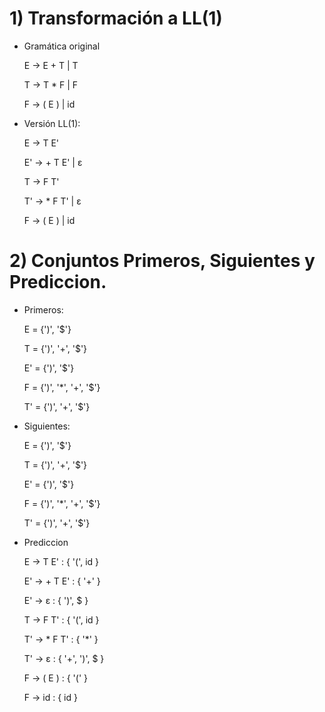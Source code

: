 # 1) Transformación a LL(1)


- Gramática original
  
  E → E + T | T

  T → T * F | F

  F → ( E ) | id
  

- Versión LL(1):

  E → T E'

  E' → + T E' | ε

  T → F T'

  T' → * F T' | ε

  F → ( E ) | id
  

# 2) Conjuntos Primeros, Siguientes y Prediccion.

- Primeros:
  
  E = {')', '$'}

  T = {')', '+', '$'}

  E' = {')', '$'}

  F = {')', '*', '+', '$'}

  T' = {')', '+', '$'}
  

- Siguientes:
  
  E = {')', '$'}

  T = {')', '+', '$'}

  E' = {')', '$'}

  F = {')', '*', '+', '$'}

  T' = {')', '+', '$'}
  

- Prediccion

  E → T E' : { '(', id }
  
  E' → + T E' : { '+' }
  
  E' → ε : { ')', $ }
  
  T → F T' : { '(', id }
  
  T' → * F T' : { '*' }
  
  T' → ε : { '+', ')', $ }
  
  F → ( E ) : { '(' }
  
  F → id : { id }
  
